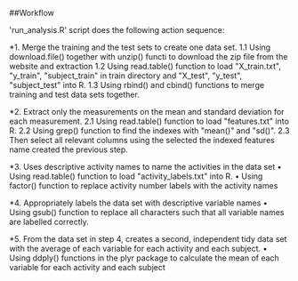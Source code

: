 ##Workflow

'run_analysis.R' script does the following action sequence:

*1. Merge the training and the test sets to create one data set.
	1.1 Using download.file() together with unzip() functi to download the zip file from the website and extraction
	1.2 Using read.table() function to load "X_train.txt", "y_train", "subject_train" in train directory and "X_test", "y_test", 		"subject_test" into R.
	1.3 Using rbind() and cbind() functions to merge training and test data sets together.

*2. Extract only the measurements on the mean and standard deviation for each measurement.
	2.1 Using read.table() function to load "features.txt" into R.
	2.2 Using grep() function to find the indexes with "mean()" and "sd()".
	2.3 Then select all relevant columns using the selected the indexed features name created the previous step.
	
*3. Uses descriptive activity names to name the activities in the data set
	•	Using read.table() function to load "activity_labels.txt" into R.
	•	Using factor() function to replace activity number labels with the activity names
	
*4. Appropriately labels the data set with descriptive variable names
	•	Using gsub() function to replace all characters such that all variable names are labelled correctly.
	
*5. From the data set in step 4, creates a second, independent tidy data set with the average of each variable for each activity and each subject.
	•	Using ddply() functions in the plyr package to calculate the mean of each variable for each activity and each subject

